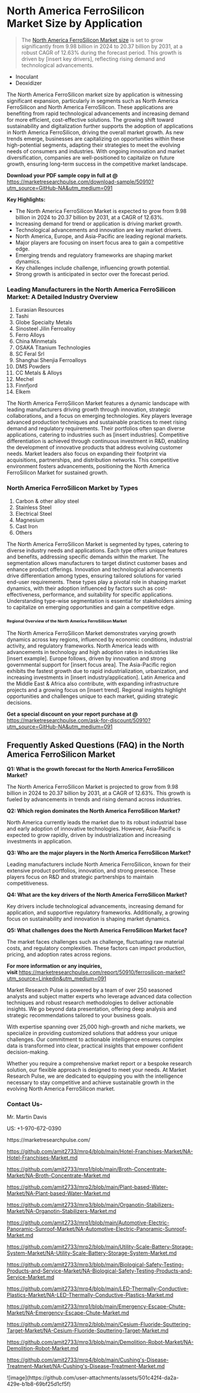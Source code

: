 <h1>North America FerroSilicon Market&nbsp;Size by Application</h1><blockquote><p>The <a href="https://marketresearchpulse.com/download-sample/50910?utm_source=GitHub-NA&amp;utm_medium=091">North America FerroSilicon Market size</a> is set to grow significantly from 9.98 billion in 2024 to 20.37 billion by 2031, at a robust CAGR of 12.63% during the forecast period. This growth is driven by [insert key drivers], reflecting rising demand and technological advancements.</p></blockquote><ul><li>Inoculant<li> Deoxidizer</li></ul><p>The North America FerroSilicon market size by application is witnessing significant expansion, particularly in segments such as North America FerroSilicon and North America FerroSilicon. These applications are benefiting from rapid technological advancements and increasing demand for more efficient, cost-effective solutions. The growing shift toward sustainability and digitalization further supports the adoption of applications in North America FerroSilicon, driving the overall market growth. As new trends emerge, businesses are capitalizing on opportunities within these high-potential segments, adapting their strategies to meet the evolving needs of consumers and industries. With ongoing innovation and market diversification, companies are well-positioned to capitalize on future growth, ensuring long-term success in the competitive market landscape.</p><p><strong>Download your PDF sample copy in full at @ </strong><a href="https://marketresearchpulse.com/download-sample/50910?utm_source=GitHub-NA&amp;utm_medium=091">https://marketresearchpulse.com/download-sample/50910?utm_source=GitHub-NA&amp;utm_medium=091</a></p><p><strong>Key Highlights: </strong></p><ul><li>The North America FerroSilicon Market is expected to grow from 9.98 billion in 2024 to 20.37 billion by 2031, at a CAGR of 12.63%.</li><li>Increasing demand for trend or application is driving market growth.</li><li>Technological advancements and innovation are key market drivers.</li><li>North America, Europe, and Asia-Pacific are leading regional markets.</li><li>Major players are focusing on insert focus area to gain a competitive edge.</li><li>Emerging trends and regulatory frameworks are shaping market dynamics.</li><li>Key challenges include challenge, influencing growth potential.</li><li>Strong growth is anticipated in sector over the forecast period.</li></ul><h3>Leading Manufacturers in the North America FerroSilicon Market: A Detailed Industry Overview</h3><ol><li>Eurasian Resources</li><li>Tashi</li><li>Globe Specialty Metals</li><li>Sinosteel Jilin Ferroalloy</li><li>Ferro Alloys</li><li>China Minmetals</li><li>OSAKA Titanium Technologies</li><li>SC Feral Srl</li><li>Shanghai Shenjia Ferroalloys</li><li>DMS Powders</li><li>CC Metals & Alloys</li><li>Mechel</li><li>Finnfjord</li><li>Elkem</li></ol><div class="flex max-w-full flex-col flex-grow"><div class="min-h-8 text-message flex w-full flex-col items-end gap-2 whitespace-normal break-words [.text-message+&amp;]:mt-5" dir="auto" data-message-author-role="assistant" data-message-id="fd8432e4-4910-450d-b182-61b7bfb0a01f" data-message-model-slug="gpt-4o"><div class="flex w-full flex-col gap-1 empty:hidden first:pt-[3px]"><div class="markdown prose w-full break-words dark:prose-invert light"><p>The North America FerroSilicon Market features a dynamic landscape with leading manufacturers driving growth through innovation, strategic collaborations, and a focus on emerging technologies. Key players leverage advanced production techniques and sustainable practices to meet rising demand and regulatory requirements. Their portfolios often span diverse applications, catering to industries such as [insert industries]. Competitive differentiation is achieved through continuous investment in R&amp;D, enabling the development of innovative products that address evolving customer needs. Market leaders also focus on expanding their footprint via acquisitions, partnerships, and distribution networks. This competitive environment fosters advancements, positioning the North America FerroSilicon Market for sustained growth.</p></div></div></div></div><h3>North America FerroSilicon Market by Types</h3><ol><li>Carbon & other alloy steel<li> Stainless Steel<li> Electrical Steel<li> Magnesium<li> Cast Iron<li> Others</li></ol><div class="flex max-w-full flex-col flex-grow"><div class="min-h-8 text-message flex w-full flex-col items-end gap-2 whitespace-normal break-words [.text-message+&amp;]:mt-5" dir="auto" data-message-author-role="assistant" data-message-id="084470be-0bb7-4664-bddf-5156b4f41249" data-message-model-slug="gpt-4o-mini"><div class="flex w-full flex-col gap-1 empty:hidden first:pt-[3px]"><div class="markdown prose w-full break-words dark:prose-invert light"><p>The North America FerroSilicon Market is segmented by types, catering to diverse industry needs and applications. Each type offers unique features and benefits, addressing specific demands within the market. The segmentation allows manufacturers to target distinct customer bases and enhance product offerings. Innovation and technological advancements drive differentiation among types, ensuring tailored solutions for varied end-user requirements. These types play a pivotal role in shaping market dynamics, with their adoption influenced by factors such as cost-effectiveness, performance, and suitability for specific applications. Understanding type-wise segmentation is essential for stakeholders aiming to capitalize on emerging opportunities and gain a competitive edge.</p></div></div></div></div><h3><span style="font-size: 11px;">Regional Overview of the North America FerroSilicon Market</span></h3><div class="flex max-w-full flex-col flex-grow"><div class="min-h-8 text-message flex w-full flex-col items-end gap-2 whitespace-normal break-words [.text-message+&amp;]:mt-5" dir="auto" data-message-author-role="assistant" data-message-id="e9038762-ce64-4e30-91c9-9bd413514231" data-message-model-slug="gpt-4o-mini"><div class="flex w-full flex-col gap-1 empty:hidden first:pt-[3px]"><div class="markdown prose w-full break-words dark:prose-invert light"><p>The North America FerroSilicon Market demonstrates varying growth dynamics across key regions, influenced by economic conditions, industrial activity, and regulatory frameworks. North America leads with advancements in technology and high adoption rates in industries like [insert example]. Europe follows, driven by innovation and strong governmental support for [insert focus area]. The Asia-Pacific region exhibits the fastest growth due to rapid industrialization, urbanization, and increasing investments in [insert industry/application]. Latin America and the Middle East &amp; Africa also contribute, with expanding infrastructure projects and a growing focus on [insert trend]. Regional insights highlight opportunities and challenges unique to each market, guiding strategic decisions.</p></div></div></div></div><p><strong>Get a special discount on your report purchase at @ </strong><a href="https://marketresearchpulse.com/ask-for-discount/50910?utm_source=GitHub-NA&amp;utm_medium=091">https://marketresearchpulse.com/ask-for-discount/50910?utm_source=GitHub-NA&amp;utm_medium=091</a></p><h2>Frequently Asked Questions (FAQ) in the North America FerroSilicon Market</h2><p><strong>Q1: What is the growth forecast for the North America FerroSilicon Market?</strong></p><p>The North America FerroSilicon Market is projected to grow from 9.98 billion in 2024 to 20.37 billion by 2031, at a CAGR of 12.63%. This growth is fueled by advancements in trends and rising demand across industries.</p><p><strong>Q2: Which region dominates the North America FerroSilicon Market?</strong></p><p>North America currently leads the market due to its robust industrial base and early adoption of innovative technologies. However, Asia-Pacific is expected to grow rapidly, driven by industrialization and increasing investments in application.</p><p><strong>Q3: Who are the major players in the North America FerroSilicon Market?</strong></p><p>Leading manufacturers include North America FerroSilicon, known for their extensive product portfolios, innovation, and strong presence. These players focus on R&amp;D and strategic partnerships to maintain competitiveness.</p><p><strong>Q4: What are the key drivers of the North America FerroSilicon Market?</strong></p><p>Key drivers include technological advancements, increasing demand for application, and supportive regulatory frameworks. Additionally, a growing focus on sustainability and innovation is shaping market dynamics.</p><p><strong>Q5: What challenges does the North America FerroSilicon Market face?</strong></p><p>The market faces challenges such as challenge, fluctuating raw material costs, and regulatory complexities. These factors can impact production, pricing, and adoption rates across regions.</p><p><strong>For more information or any inquiries, visit&nbsp;</strong><a href="https://marketresearchpulse.com/report/50910/ferrosilicon-market?utm_source=Linkedin&utm_medium=091">https://marketresearchpulse.com/report/50910/ferrosilicon-market?utm_source=Linkedin&utm_medium=091</a></p><p>Market Research Pulse is powered by a team of over 250 seasoned analysts and subject matter experts who leverage advanced data collection techniques and robust research methodologies to deliver actionable insights. We go beyond data presentation, offering deep analysis and strategic recommendations tailored to your business goals.</p><p>With expertise spanning over 25,000 high-growth and niche markets, we specialize in providing customized solutions that address your unique challenges. Our commitment to actionable intelligence ensures complex data is transformed into clear, practical insights that empower confident decision-making.</p><p>Whether you require a comprehensive market report or a bespoke research solution, our flexible approach is designed to meet your needs. At Market Research Pulse, we are dedicated to equipping you with the intelligence necessary to stay competitive and achieve sustainable growth in the evolving North America FerroSilicon market.</p><h3><strong>Contact Us-</strong></h3><p>Mr. Martin Davis</p><p>US: +1-970-672-0390</p><p>https://marketresearchpulse.com/</p><p><a href="https://github.com/amit2733/mrp4/blob/main/Hotel-Franchises-Market/NA-Hotel-Franchises-Market.md">https://github.com/amit2733/mrp4/blob/main/Hotel-Franchises-Market/NA-Hotel-Franchises-Market.md</a></p><p><a href="https://github.com/amit2733/mrp1/blob/main/Broth-Concentrate-Market/NA-Broth-Concentrate-Market.md">https://github.com/amit2733/mrp1/blob/main/Broth-Concentrate-Market/NA-Broth-Concentrate-Market.md</a></p><p><a href="https://github.com/amit2733/mrp2/blob/main/Plant-based-Water-Market/NA-Plant-based-Water-Market.md">https://github.com/amit2733/mrp2/blob/main/Plant-based-Water-Market/NA-Plant-based-Water-Market.md</a></p><p><a href="https://github.com/amit2733/mrp3/blob/main/Organotin-Stabilizers-Market/NA-Organotin-Stabilizers-Market.md">https://github.com/amit2733/mrp3/blob/main/Organotin-Stabilizers-Market/NA-Organotin-Stabilizers-Market.md</a></p><p><a href="https://github.com/amit2733/mrp1/blob/main/Automotive-Electric-Panoramic-Sunroof-Market/NA-Automotive-Electric-Panoramic-Sunroof-Market.md">https://github.com/amit2733/mrp1/blob/main/Automotive-Electric-Panoramic-Sunroof-Market/NA-Automotive-Electric-Panoramic-Sunroof-Market.md</a></p><p><a href="https://github.com/amit2733/mrp2/blob/main/Utility-Scale-Battery-Storage-System-Market/NA-Utility-Scale-Battery-Storage-System-Market.md">https://github.com/amit2733/mrp2/blob/main/Utility-Scale-Battery-Storage-System-Market/NA-Utility-Scale-Battery-Storage-System-Market.md</a></p><p><a href="https://github.com/amit2733/mrp3/blob/main/Biological-Safety-Testing-Products-and-Service-Market/NA-Biological-Safety-Testing-Products-and-Service-Market.md">https://github.com/amit2733/mrp3/blob/main/Biological-Safety-Testing-Products-and-Service-Market/NA-Biological-Safety-Testing-Products-and-Service-Market.md</a></p><p><a href="https://github.com/amit2733/mrp4/blob/main/LED-Thermally-Conductive-Plastics-Market/NA-LED-Thermally-Conductive-Plastics-Market.md">https://github.com/amit2733/mrp4/blob/main/LED-Thermally-Conductive-Plastics-Market/NA-LED-Thermally-Conductive-Plastics-Market.md</a></p><p><a href="https://github.com/amit2733/mrp1/blob/main/Emergency-Escape-Chute-Market/NA-Emergency-Escape-Chute-Market.md">https://github.com/amit2733/mrp1/blob/main/Emergency-Escape-Chute-Market/NA-Emergency-Escape-Chute-Market.md</a></p><p><a href="https://github.com/amit2733/mrp2/blob/main/Cesium-Fluoride-Sputtering-Target-Market/NA-Cesium-Fluoride-Sputtering-Target-Market.md">https://github.com/amit2733/mrp2/blob/main/Cesium-Fluoride-Sputtering-Target-Market/NA-Cesium-Fluoride-Sputtering-Target-Market.md</a></p><p><a href="https://github.com/amit2733/mrp3/blob/main/Demolition-Robot-Market/NA-Demolition-Robot-Market.md">https://github.com/amit2733/mrp3/blob/main/Demolition-Robot-Market/NA-Demolition-Robot-Market.md</a></p><p><a href="https://github.com/amit2733/mrp4/blob/main/Cushing's-Disease-Treatment-Market/NA-Cushing's-Disease-Treatment-Market.md">https://github.com/amit2733/mrp4/blob/main/Cushing's-Disease-Treatment-Market/NA-Cushing's-Disease-Treatment-Market.md</a></p>
![image](https://github.com/user-attachments/assets/501c42f4-da2a-429e-b1b8-69bf25d1cf5f)
